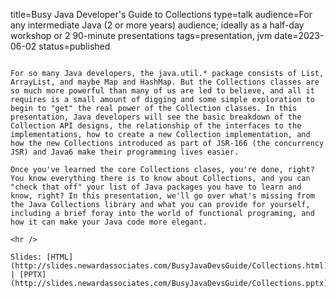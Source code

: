 title=Busy Java Developer's Guide to Collections
type=talk
audience=For any intermediate Java (2 or more years) audience; ideally as a half-day workshop or 2 90-minute presentations
tags=presentation, jvm
date=2023-06-02
status=published
~~~~~~

For so many Java developers, the java.util.* package consists of List, ArrayList, and maybe Map and HashMap. But the Collections classes are so much more powerful than many of us are led to believe, and all it requires is a small amount of digging and some simple exploration to begin to "get" the real power of the Collection classes. In this presentation, Java developers will see the basic breakdown of the Collection API designs, the relationship of the interfaces to the implementations, how to create a new Collection implementation, and how the new Collections introduced as part of JSR-166 (the concurrency JSR) and Java6 make their programming lives easier.

Once you've learned the core Collections clases, you're done, right? You know everything there is to know about Collections, and you can "check that off" your list of Java packages you have to learn and know, right? In this presentation, we'll go over what's missing from the Java Collections library and what you can provide for yourself, including a brief foray into the world of functional programing, and how it can make your Java code more elegant.
    
<hr />

Slides: [HTML](http://slides.newardassociates.com/BusyJavaDevsGuide/Collections.html) | [PPTX](http://slides.newardassociates.com/BusyJavaDevsGuide/Collections.pptx)
